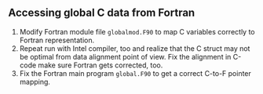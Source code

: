 ## Accessing global C data from Fortran

1. Modify Fortran module file `globalmod.F90` to map C
   variables correctly to Fortran representation.
1. Repeat run with Intel compiler, too and realize that the C
   struct may not be optimal from data alignment point of view. Fix
   the alignment in C-code make sure Fortran gets corrected, too.
1. Fix the Fortran main program `global.F90` to get a correct
   C-to-F pointer mapping.

